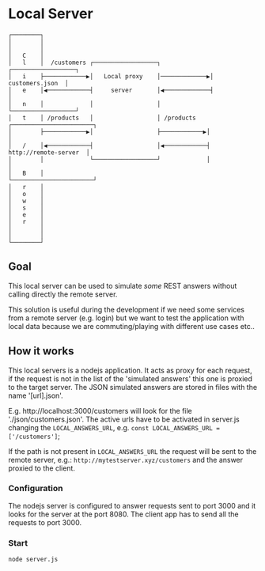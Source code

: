 # Local Server

```
┌────────┐                                                                       
│        │                                                                       
│        │                                                                       
│   C    │                                                                       
│   l    │  /customers ┌──────────────────┐              ┌──────────────────┐    
│   i    ├────────────▶│   Local proxy    │─────────────▶│  customers.json  │    
│   e    │◀────────────┤     server       │◀─────────────┤                  │    
│   n    │             │                  │              └──────────────────┘    
│   t    │ /products   │                  │ /products   ┌───────────────────────┐
│        ├────────────▶│                  ├────────────▶│                       │
│   /    │◀────────────┤                  │◀────────────┤ http://remote-server  │
│        │             └──────────────────┘             │                       │
│   B    │                                              └───────────────────────┘
│   r    │                                                                       
│   o    │                                                                       
│   w    │                                                                       
│   s    │                                                                       
│   e    │                                                                       
│   r    │                                                                       
│        │                                                                       
│        │                                                                       
└────────┘                                                                       
```

## Goal
This local server can be used to simulate _some_ REST answers without calling directly the remote server.

This solution is useful during the development if we need some services from a remote server (e.g. login) but we want
 to test the application with local data because we are commuting/playing with different use cases etc.. 

## How it works
This local servers is a nodejs application. It acts as proxy for each request, if the request is not in the list of the 'simulated answers' this one is proxied to the target server.
The JSON simulated answers are stored in files with the name '[url].json'.

E.g. http://localhost:3000/customers will look for the file './json/customers.json'.
The active urls have to be activated in server.js changing the `LOCAL_ANSWERS_URL`, e.g. `const LOCAL_ANSWERS_URL = ['/customers']`;

If the path is not present in `LOCAL_ANSWERS_URL` the request will be sent to the remote server, e.g.:
`http://mytestserver.xyz/customers` and the answer proxied to the client.

### Configuration
The nodejs server is configured to answer requests sent to port 3000 and it looks for the server at the port 8080.
The client app has to send all the requests to port 3000.

### Start
`node server.js`
